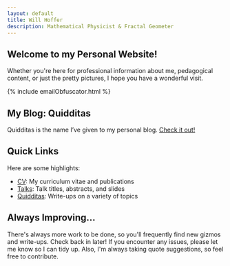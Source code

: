 ```yaml
---
layout: default
title: Will Hoffer
description: Mathematical Physicist & Fractal Geometer
---
```

<script src="/scripts/emailObfuscator.js"></script>

## Welcome to my Personal Website! 
Whether you're here for professional information about me, pedagogical content, or just the pretty pictures, I hope you have a wonderful visit. 

{% include emailObfuscator.html %}

## My Blog: Quidditas
Quidditas is the name I’ve given to my personal blog. [Check it out!](https://willhoffer.com/quidditas/)

## Quick Links
Here are some highlights:

- [CV](https://willhoffer.com/cv/): My curriculum vitae and publications
- [Talks](https://willhoffer.com/talks/): Talk titles, abstracts, and slides
- [Quidditas](https://willhoffer.com/quidditas/): Write-ups on a variety of topics

## Always Improving...
There's always more work to be done, so you'll frequently find new gizmos and write-ups. Check back in later! If you encounter any issues, please let me know so I can tidy up. Also, I'm always taking quote suggestions, so feel free to contribute.
